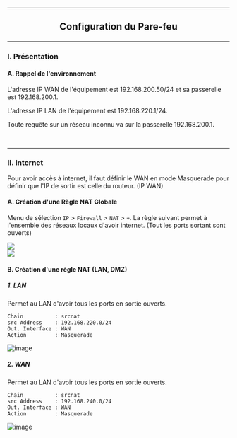 --------------------------------------------------------------------------------------------------------------------------------------------------------------------------------------------------------------------
## <p align='center'> Configuration du Pare-feu </p>

--------------------------------------------------------------------------------------------------------------------------------------------------------------------------------------------------------------------
### I. Présentation
#### A. Rappel de l'environnement
L'adresse IP WAN de l'équipement est 192.168.200.50/24 et sa passerelle est 192.168.200.1.

L'adresse IP LAN de l'équipement est 192.168.220.1/24.

Toute requête sur un réseau inconnu va sur la passerelle 192.168.200.1.

<br />


--------------------------------------------------------------------------------------------------------------------------------------------------------------------------------------------------------------------
### II. Internet
Pour avoir accès à internet, il faut définir le WAN en mode Masquerade pour définir que l'IP de sortir est celle du routeur. (IP WAN)

#### A. Création d'une Règle NAT Globale
Menu de sélection `IP` > `Firewall` > `NAT` > `+`. La règle suivant permet à l'ensemble des réseaux locaux d'avoir internet. (Tout les ports sortant sont ouverts)

<img src='https://github.com/Drthrax74/Mikrotik/assets/35907/20867a8f-e62d-4481-b8c1-a939184dff95' />

<br />

<img src='https://github.com/Drthrax74/Mikrotik/assets/35907/d7519170-c70a-40a9-8238-17940894200d' />


<br />

#### B. Création d'une règle NAT (LAN, DMZ)
##### 1. LAN
Permet au LAN d'avoir tous les ports en sortie ouverts.
```
Chain          : srcnat
src Address    : 192.168.220.0/24
Out. Interface : WAN
Action         : Masquerade
```

![image](https://github.com/Drthrax74/Mikrotik/assets/35907/14eefcf2-5e84-4191-8c64-235eddf0433f)

##### 2. WAN
Permet au LAN d'avoir tous les ports en sortie ouverts.
```
Chain          : srcnat
src Address    : 192.168.240.0/24
Out. Interface : WAN
Action         : Masquerade
```
![image](https://github.com/Drthrax74/Mikrotik/assets/35907/2723bfe0-3ee3-4dc1-9130-f70cf05123a3)
